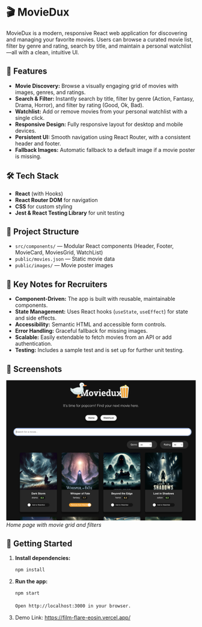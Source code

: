 # 🎬 MovieDux

MovieDux is a modern, responsive React web application for discovering and managing your favorite movies. Users can browse a curated movie list, filter by genre and rating, search by title, and maintain a personal watchlist—all with a clean, intuitive UI.

## 🚀 Features

- **Movie Discovery:** Browse a visually engaging grid of movies with images, genres, and ratings.
- **Search & Filter:** Instantly search by title, filter by genre (Action, Fantasy, Drama, Horror), and filter by rating (Good, Ok, Bad).
- **Watchlist:** Add or remove movies from your personal watchlist with a single click.
- **Responsive Design:** Fully responsive layout for desktop and mobile devices.
- **Persistent UI:** Smooth navigation using React Router, with a consistent header and footer.
- **Fallback Images:** Automatic fallback to a default image if a movie poster is missing.

## 🛠️ Tech Stack

- **React** (with Hooks)
- **React Router DOM** for navigation
- **CSS** for custom styling
- **Jest & React Testing Library** for unit testing

## 📂 Project Structure

- `src/components/` — Modular React components (Header, Footer, MovieCard, MoviesGrid, WatchList)
- `public/movies.json` — Static movie data
- `public/images/` — Movie poster images

## 📝 Key Notes for Recruiters

- **Component-Driven:** The app is built with reusable, maintainable components.
- **State Management:** Uses React hooks (`useState`, `useEffect`) for state and side effects.
- **Accessibility:** Semantic HTML and accessible form controls.
- **Error Handling:** Graceful fallback for missing images.
- **Scalable:** Easily extendable to fetch movies from an API or add authentication.
- **Testing:** Includes a sample test and is set up for further unit testing.

## 📸 Screenshots

![MovieDux Home](public/movieDux.png)
*Home page with movie grid and filters*

## 🏁 Getting Started

1. **Install dependencies:**
   ```sh
   npm install
2. **Run the app:**
    ```sh
    npm start

   Open http://localhost:3000 in your browser.

4. Demo Link: https://film-flare-eosin.vercel.app/

